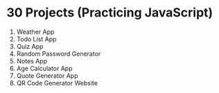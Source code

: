 # 30 Projects (Practicing JavaScript)

1. Weather App
2. Todo List App
3. Quiz App
4. Random Password Generator
5. Notes App
6. Age Calculator App
7. Quote Generator App
8. QR Code Generator Website